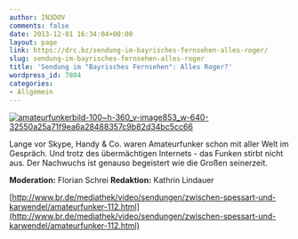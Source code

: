 ```yaml
---
author: IN3DOV
comments: false
date: 2013-12-01 16:34:04+00:00
layout: page
link: https://drc.bz/sendung-im-bayrisches-fernsehen-alles-roger/
slug: sendung-im-bayrisches-fernsehen-alles-roger
title: 'Sendung im "Bayrisches Fernsehen": Alles Roger?'
wordpress_id: 7804
categories:
- Allgemein
---
```


[![amateurfunkerbild-100~_h-360_v-image853_w-640_-32550a25a71f9ea6a28488357c9b82d34bc5cc66](https://drc.bz/wp-content/uploads/2013/12/amateurfunkerbild-100_h-360_v-image853_w-640_-32550a25a71f9ea6a28488357c9b82d34bc5cc66.jpg)](https://drc.bz/wp-content/uploads/2013/12/amateurfunkerbild-100_h-360_v-image853_w-640_-32550a25a71f9ea6a28488357c9b82d34bc5cc66.jpg)

Lange vor Skype, Handy & Co. waren Amateurfunker schon mit aller Welt im Gespräch. Und trotz des übermächtigen Internets - das Funken stirbt nicht aus. Der Nachwuchs ist genauso begeistert wie die Großen seinerzeit.




**Moderation:** Florian Schrei **Redaktion:** Kathrin Lindauer




[http://www.br.de/mediathek/video/sendungen/zwischen-spessart-und-karwendel/amateurfunker-112.html](http://www.br.de/mediathek/video/sendungen/zwischen-spessart-und-karwendel/amateurfunker-112.html)
